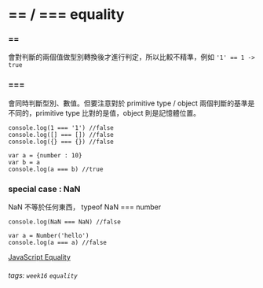 # == / === equality
### ==
會對判斷的兩個值做型別轉換後才進行判定，所以比較不精準，例如 ``'1' == 1 -> true``

### === 
會同時判斷型別、數值。但要注意對於 primitive type / object 兩個判斷的基準是不同的，primitive type 比對的是值，object 則是記憶體位置。
```javascript=
console.log(1 === '1') //false
console.log([] === []) //false
console.log({} === {}) //false

var a = {number : 10}
var b = a
console.log(a === b) //true
```

### special case : NaN
NaN 不等於任何東西， typeof NaN === number
```javascript=
console.log(NaN === NaN) //false

var a = Number('hello') 
console.log(a === a) //false

```

[JavaScript Equality](https://dorey.github.io/JavaScript-Equality-Table/)

###### tags: `week16` `equality`